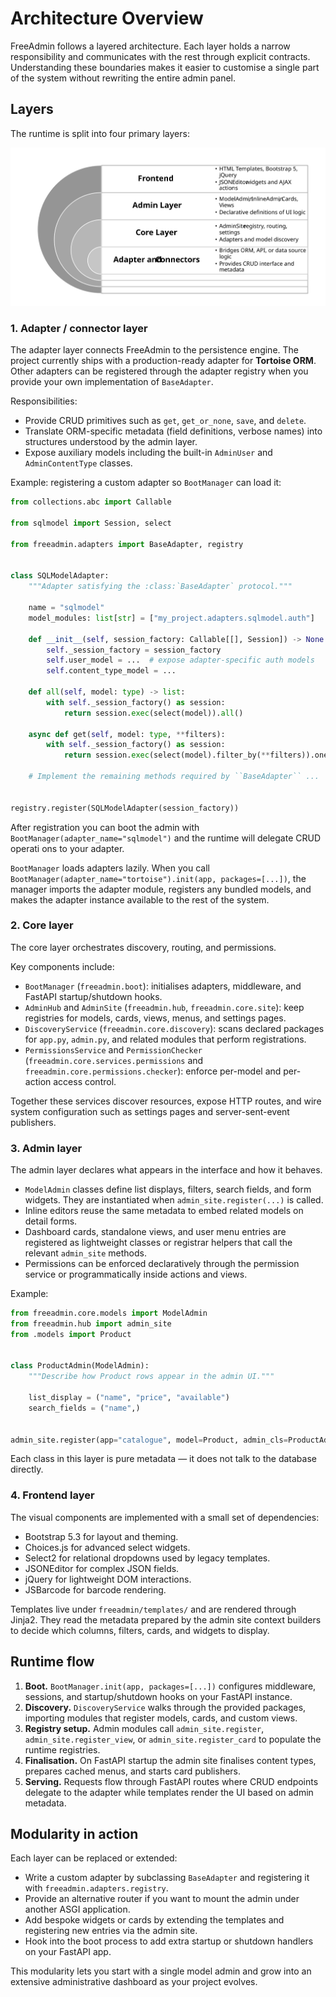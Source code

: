 # Architecture Overview

FreeAdmin follows a layered architecture. Each layer holds a narrow responsibility and communicates with the rest through explicit contracts. Understanding these boundaries makes it easier to customise a single part of the system without rewriting the entire admin panel.


## Layers

The runtime is split into four primary layers:

![dıagramm](images/img-1.svg)

### 1. Adapter / connector layer

The adapter layer connects FreeAdmin to the persistence engine. The project currently ships with a production-ready adapter for **Tortoise ORM**. Other adapters can be registered through the adapter registry when you provide your own implementation of `BaseAdapter`.

Responsibilities:

* Provide CRUD primitives such as `get`, `get_or_none`, `save`, and `delete`.
* Translate ORM-specific metadata (field definitions, verbose names) into structures understood by the admin layer.
* Expose auxiliary models including the built-in `AdminUser` and `AdminContentType` classes.

Example: registering a custom adapter so `BootManager` can load it:

```python
from collections.abc import Callable

from sqlmodel import Session, select

from freeadmin.adapters import BaseAdapter, registry


class SQLModelAdapter:
    """Adapter satisfying the :class:`BaseAdapter` protocol."""

    name = "sqlmodel"
    model_modules: list[str] = ["my_project.adapters.sqlmodel.auth"]

    def __init__(self, session_factory: Callable[[], Session]) -> None:
        self._session_factory = session_factory
        self.user_model = ...  # expose adapter-specific auth models
        self.content_type_model = ...

    def all(self, model: type) -> list:
        with self._session_factory() as session:
            return session.exec(select(model)).all()

    async def get(self, model: type, **filters):
        with self._session_factory() as session:
            return session.exec(select(model).filter_by(**filters)).one()

    # Implement the remaining methods required by ``BaseAdapter`` ...


registry.register(SQLModelAdapter(session_factory))
```

After registration you can boot the admin with `BootManager(adapter_name="sqlmodel")` and the runtime will delegate CRUD operati
ons to your adapter.

`BootManager` loads adapters lazily. When you call `BootManager(adapter_name="tortoise").init(app, packages=[...])`, the manager imports the adapter module, registers any bundled models, and makes the adapter instance available to the rest of the system.


### 2. Core layer

The core layer orchestrates discovery, routing, and permissions.

Key components include:

* `BootManager` (`freeadmin.boot`): initialises adapters, middleware, and FastAPI startup/shutdown hooks.
* `AdminHub` and `AdminSite` (`freeadmin.hub`, `freeadmin.core.site`): keep registries for models, cards, views, menus, and settings pages.
* `DiscoveryService` (`freeadmin.core.discovery`): scans declared packages for `app.py`, `admin.py`, and related modules that perform registrations.
* `PermissionsService` and `PermissionChecker` (`freeadmin.core.services.permissions` and `freeadmin.core.permissions.checker`): enforce per-model and per-action access control.

Together these services discover resources, expose HTTP routes, and wire system configuration such as settings pages and server-sent-event publishers.


### 3. Admin layer

The admin layer declares what appears in the interface and how it behaves.

* `ModelAdmin` classes define list displays, filters, search fields, and form widgets. They are instantiated when `admin_site.register(...)` is called.
* Inline editors reuse the same metadata to embed related models on detail forms.
* Dashboard cards, standalone views, and user menu entries are registered as lightweight classes or registrar helpers that call the relevant `admin_site` methods.
* Permissions can be enforced declaratively through the permission service or programmatically inside actions and views.

Example:

```python
from freeadmin.core.models import ModelAdmin
from freeadmin.hub import admin_site
from .models import Product


class ProductAdmin(ModelAdmin):
    """Describe how Product rows appear in the admin UI."""

    list_display = ("name", "price", "available")
    search_fields = ("name",)


admin_site.register(app="catalogue", model=Product, admin_cls=ProductAdmin)
```

Each class in this layer is pure metadata — it does not talk to the database directly.


### 4. Frontend layer

The visual components are implemented with a small set of dependencies:

* Bootstrap 5.3 for layout and theming.
* Choices.js for advanced select widgets.
* Select2 for relational dropdowns used by legacy templates.
* JSONEditor for complex JSON fields.
* jQuery for lightweight DOM interactions.
* JSBarcode for barcode rendering.

Templates live under `freeadmin/templates/` and are rendered through Jinja2. They read the metadata prepared by the admin site context builders to decide which columns, filters, cards, and widgets to display.


## Runtime flow

1. **Boot.** `BootManager.init(app, packages=[...])` configures middleware, sessions, and startup/shutdown hooks on your FastAPI instance.
2. **Discovery.** `DiscoveryService` walks through the provided packages, importing modules that register models, cards, and custom views.
3. **Registry setup.** Admin modules call `admin_site.register`, `admin_site.register_view`, or `admin_site.register_card` to populate the runtime registries.
4. **Finalisation.** On FastAPI startup the admin site finalises content types, prepares cached menus, and starts card publishers.
5. **Serving.** Requests flow through FastAPI routes where CRUD endpoints delegate to the adapter while templates render the UI based on admin metadata.


## Modularity in action

Each layer can be replaced or extended:

* Write a custom adapter by subclassing `BaseAdapter` and registering it with `freeadmin.adapters.registry`.
* Provide an alternative router if you want to mount the admin under another ASGI application.
* Add bespoke widgets or cards by extending the templates and registering new entries via the admin site.
* Hook into the boot process to add extra startup or shutdown handlers on your FastAPI app.

This modularity lets you start with a single model admin and grow into an extensive administrative dashboard as your project evolves.
